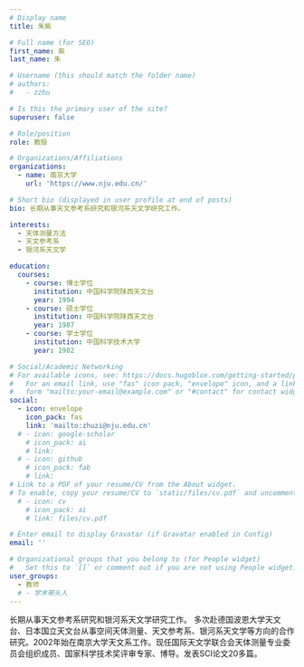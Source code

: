 ```yaml
---
# Display name
title: 朱紫

# Full name (for SEO)
first_name: 紫
last_name: 朱

# Username (this should match the folder name)
# authors:
#   - zzhu

# Is this the primary user of the site?
superuser: false

# Role/position
role: 教授

# Organizations/Affiliations
organizations:
  - name: 南京大学
    url: 'https://www.nju.edu.cn/'

# Short bio (displayed in user profile at end of posts)
bio: 长期从事天文参考系研究和银河系天文学研究工作。

interests:
  - 天体测量方法
  - 天文参考系
  - 银河系天文学

education:
  courses:
    - course: 博士学位
      institution: 中国科学院陕西天文台
      year: 1994
    - course: 硕士学位
      institution: 中国科学院陕西天文台
      year: 1987
    - course: 学士学位
      institution: 中国科学技术大学 
      year: 1982

# Social/Academic Networking
# For available icons, see: https://docs.hugoblox.com/getting-started/page-builder/#icons
#   For an email link, use "fas" icon pack, "envelope" icon, and a link in the
#   form "mailto:your-email@example.com" or "#contact" for contact widget.
social:
  - icon: envelope
    icon_pack: fas
    link: 'mailto:zhuzi@nju.edu.cn'
  # - icon: google-scholar
    # icon_pack: ai
    # link: 
  # - icon: github
    # icon_pack: fab
    # link: 
# Link to a PDF of your resume/CV from the About widget.
# To enable, copy your resume/CV to `static/files/cv.pdf` and uncomment the lines below.
  # - icon: cv
    # icon_pack: ai
    # link: files/cv.pdf

# Enter email to display Gravatar (if Gravatar enabled in Config)
email: ''

# Organizational groups that you belong to (for People widget)
#   Set this to `[]` or comment out if you are not using People widget.
user_groups:
  - 教师
  # - 学术带头人
---
```


长期从事天文参考系研究和银河系天文学研究工作。
多次赴德国波恩大学天文台、日本国立天文台从事空间天体测量、天文参考系、银河系天文学等方向的合作研究。2002年始在南京大学天文系工作。现任国际天文学联合会天体测量专业委员会组织成员、国家科学技术奖评审专家、博导。发表SCI论文20多篇。
